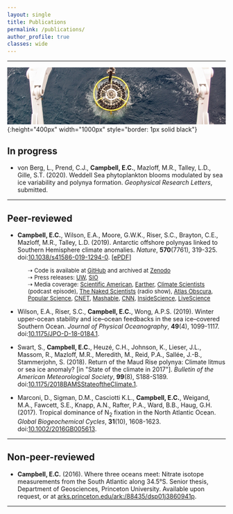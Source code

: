 ```yaml
---
layout: single
title: Publications
permalink: /publications/
author_profile: true
classes: wide
---
```


---

![Deploying a CTD](/assets/images/CTD.jpg){:height="400px" width="1000px" style="border: 1px solid black"}

## In progress

* von Berg, L., Prend, C.J., **Campbell, E.C.**, Mazloff, M.R., Talley, L.D., Gille, S.T. (2020). Weddell Sea phytoplankton blooms modulated by sea ice variability and polynya formation. *Geophysical Research Letters*, submitted.

---

## Peer-reviewed

<ul>
<li style="margin-bottom: 3px;"><b>Campbell, E.C.</b>, Wilson, E.A., Moore, G.W.K., Riser, S.C., Brayton, C.E., Mazloff, M.R., Talley, L.D. (2019). Antarctic offshore polynyas linked to Southern Hemisphere climate anomalies. <i>Nature</i>, <b>570</b>(7761), 319-325. doi:<a href="https://www.nature.com/articles/s41586-019-1294-0">10.1038/s41586-019-1294-0</a>. [<a href="https://rdcu.be/bGeh4">ePDF</a>]</li>
<ul style="list-style: none; margin-left:0px;">
<font size="-1">
<li style="margin-bottom: 0px;">&#8674; Code is available at <a href="https://github.com/ethan-campbell/Weddell_polynya_paper">GitHub</a> and archived at <a href="https://doi.org/10.5281/zenodo.3259013">Zenodo</a></li>
<li style="margin-bottom: 0px;">&#8674; Press releases: <a href="http://www.washington.edu/news/2019/06/10/mysterious-holes-in-antarctic-sea-ice-explained-by-years-of-robotic-data/">UW</a>, <a href="https://scripps.ucsd.edu/news/mysterious-holes-antarctic-sea-ice-explained-years-robotic-data">SIO</a></li>
<li style="margin-bottom: 0px;">&#8674; Media coverage: <a href="https://www.scientificamerican.com/article/storms-salty-water-caused-mystery-hole-in-antarctic-sea-ice/">Scientific American</a>, <a href="https://earther.gizmodo.com/seals-with-sensors-help-solve-the-mystery-of-antarctica-1835373280">Earther</a>, <a href="https://anchor.fm/climate-scientists/episodes/Ethan-Campbell-e52ogj">Climate Scientists</a> (podcast episode), <a href="https://www.thenakedscientists.com/podcasts/short/cracking-secret-antarctic-ice-holes">The Naked Scientists</a> (radio show), <a href="https://www.atlasobscura.com/articles/holes-in-antarctic-ice">Atlas Obscura</a>, <a href="https://www.popsci.com/mysterious-holes-antarctica-sea-ice-polynyas">Popular Science</a>, <a href="https://www.cnet.com/news/mystery-of-giant-antarctic-ice-holes-solved-by-robots-tricked-out-seals/">CNET</a>, <a href="https://mashable.com/article/antarctica-holes-ice-polynya-explained/">Mashable</a>, <a href="https://www.cnn.com/2019/06/11/us/elephant-seal-antarctic-ice-hole-polynya-trnd/index.html">CNN</a>, <a href="https://www.insidescience.org/news/new-study-explains-how-big-holes-form-antarctic-ice-despite-cold">InsideScience</a>, <a href="https://www.livescience.com/65693-mysterious-antarctic-ice-holes-explained.html">LiveScience</a></li>
</font>
</ul>
</ul>


* Wilson, E.A., Riser, S.C., **Campbell, E.C.**, Wong, A.P.S. (2019). Winter upper-ocean stability and ice&ndash;ocean feedbacks in the sea ice&ndash;covered Southern Ocean. *Journal of Physical Oceanography*, **49**(4), 1099-1117. doi:[10.1175/JPO-D-18-0184.1](https://journals.ametsoc.org/doi/full/10.1175/JPO-D-18-0184.1).

* Swart, S., **Campbell, E.C.**, Heuz&eacute;, C.H., Johnson, K., Lieser, J.L., Massom, R., Mazloff, M.R., Meredith, M., Reid, P.A., Sall&eacute;e, J.-B., Stammerjohn, S. (2018). Return of the Maud Rise polynya: Climate litmus or sea ice anomaly? [in "State of the climate in 2017"]. *Bulletin of the American Meteorological Society*, **99**(8), S188-S189. doi:[10.1175/2018BAMSStateoftheClimate.1](https://journals.ametsoc.org/doi/abs/10.1175/2018BAMSStateoftheClimate.1).

* Marconi, D., Sigman, D.M., Casciotti K.L., **Campbell, E.C.**, Weigand, M.A., Fawcett, S.E., Knapp, A.N., Rafter, P.A., Ward, B.B., Haug, G.H. (2017). Tropical dominance of N<sub>2</sub> fixation in the North Atlantic Ocean. *Global Biogeochemical Cycles*, **31**(10), 1608-1623. doi:[10.1002/2016GB005613](https://agupubs.onlinelibrary.wiley.com/doi/full/10.1002/2016GB005613).

---

## Non-peer-reviewed

* **Campbell, E.C.** (2016). Where three oceans meet: Nitrate isotope measurements from the South Atlantic along 34.5&deg;S. Senior thesis, Department of Geosciences, Princeton University. Available upon request, or at [arks.princeton.edu/ark:/88435/dsp01j3860941p](https://arks.princeton.edu/ark:/88435/dsp01j3860941p).

---